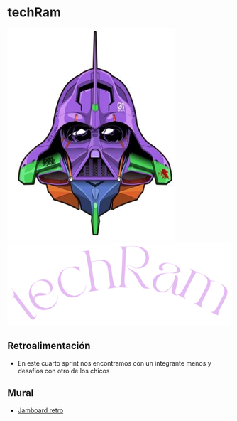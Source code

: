 # techRam

![Logo de techRam](/public/images/logos/eva.png)
![Logo de techRam](/public/images/logos/rosatr.png)
## Retroalimentación
- En este  cuarto sprint nos encontramos con un integrante menos y desafios con otro de los chicos

## Mural
- [Jamboard retro](https://jamboard.google.com/d/1bMphzF78Pht7yJP7z68gzV6vvmTD9EGlvYf5NKwJroU/edit?usp=sharing)
